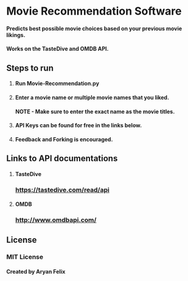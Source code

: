 # Movie Recommendation Software
 #### Predicts best possible movie choices based on your previous movie likings.
 
 #### Works on the TasteDive and OMDB API.

## Steps to run
1. #### Run Movie-Recommendation.py
    
2. #### Enter a movie name or multiple movie names that you liked.
    #### **NOTE** - Make sure to enter the exact name as the movie titles.

3. #### API Keys can be found for free in the links below.

4. #### Feedback and Forking is encouraged.

## Links to API documentations
1. #### TasteDive

    ### https://tastedive.com/read/api

2. #### OMDB

    ### http://www.omdbapi.com/


## License
### **MIT License**
#### **Created by Aryan Felix**
